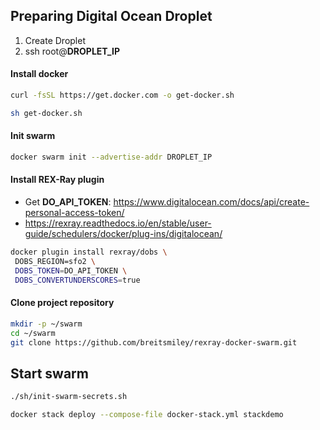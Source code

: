 ## Preparing Digital Ocean Droplet
1. Create Droplet
2. ssh root@**DROPLET_IP**

#### Install docker
```bash
curl -fsSL https://get.docker.com -o get-docker.sh
```
```bash
sh get-docker.sh
```

#### Init swarm
```bash
docker swarm init --advertise-addr DROPLET_IP
```

#### Install REX-Ray plugin
- Get **DO_API_TOKEN**: https://www.digitalocean.com/docs/api/create-personal-access-token/
- https://rexray.readthedocs.io/en/stable/user-guide/schedulers/docker/plug-ins/digitalocean/
```bash
docker plugin install rexray/dobs \
 DOBS_REGION=sfo2 \ 
 DOBS_TOKEN=DO_API_TOKEN \
 DOBS_CONVERTUNDERSCORES=true
```

#### Clone project repository
```bash
mkdir -p ~/swarm
cd ~/swarm
git clone https://github.com/breitsmiley/rexray-docker-swarm.git
```


## Start swarm

```bash
./sh/init-swarm-secrets.sh
```

```bash
docker stack deploy --compose-file docker-stack.yml stackdemo
```

